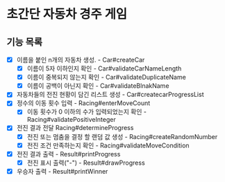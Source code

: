# 초간단 자동차 경주 게임
## 기능 목록
- [x] 이름을 붙인 n개의 자동차 생성. - Car#createCar
  - [x] 이름이 5자 이하인지 확인 - Car#validateCarNameLength
  - [x] 이름이 중복되지 않는지 확인 - Car#validateDuplicateName
  - [x] 이름이 공백이 아닌지 확인 - Car#validateBlnakName
- [x] 자동차들의 전진 현황이 담긴 리스트 생성 - Car#createcarProgressList 
- [x] 정수의 이동 횟수 입력 - Racing#enterMoveCount
  - [x] 이동 횟수가 0 이하의 수가 입력되었는지 확인 - Racing#validatePositiveInteger
- [x] 전진 결과 전달 Racing#determineProgress
  - [x] 전진 또는 멈춤을 결정 할 랜덤 값 생성 - Racing#createRandomNumber 
  - [x] 전진 조건 만족하는지 확인 - Racing#validateMoveCondition
- [x] 전진 결과 출력 - Result#printProgress
  - [x] 전진 표시 출력("-") - Result#drawProgress
- [x] 우승자 출력 - Result#printWinner